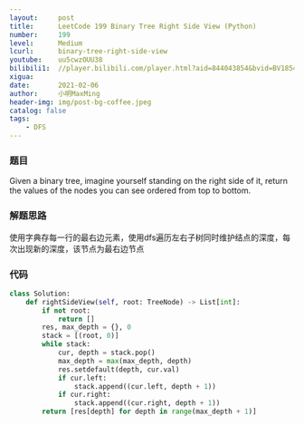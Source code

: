 ```yaml
---
layout:     post
title:      LeetCode 199 Binary Tree Right Side View (Python)
number:     199
level:      Medium
lcurl:      binary-tree-right-side-view
youtube:    uu5cwzOUU38
bilibili1:  //player.bilibili.com/player.html?aid=844043854&bvid=BV1854y1W7CB&cid=293762506&page=1
xigua:      
date:       2021-02-06
author:     小明MaxMing
header-img: img/post-bg-coffee.jpeg
catalog: false
tags:
    - DFS
---
```


### 题目

Given a binary tree, imagine yourself standing on the right side of it, return the values of the nodes you can see ordered from top to bottom.

### 解题思路

使用字典存每一行的最右边元素，使用dfs遍历左右子树同时维护结点的深度，每次出现新的深度，该节点为最右边节点

### 代码
```python
class Solution:
    def rightSideView(self, root: TreeNode) -> List[int]:
        if not root:
            return []
        res, max_depth = {}, 0
        stack = [(root, 0)]
        while stack:
            cur, depth = stack.pop()
            max_depth = max(max_depth, depth)
            res.setdefault(depth, cur.val)
            if cur.left:
                stack.append((cur.left, depth + 1))
            if cur.right:
                stack.append((cur.right, depth + 1))
        return [res[depth] for depth in range(max_depth + 1)]
```
